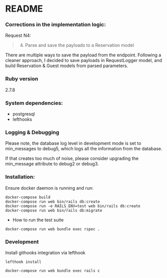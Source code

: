 # README

  

### Corrections in the implementation logic:

  

Request N4:

>  4. Parse and save the payloads to a Reservation model

  

There are multiple ways to save the payload from the endpoint. Following a cleaner approach, I decided to save payloads in RequestLogger model, and build Reservation & Guest models from parsed parameters.

  

### Ruby version

  

2.7.8

  

### System dependencies:

 
- postgresql
- lefthooks

  
### Logging & Debugging

  

Please note, the database log level in development mode is set to min_messages to debug5, which logs all the information from the database.

  

If that creates too much of noise, please consider upgrading the min_message attribute to debug2 or debug3.

  

### Installation:

Ensure docker daemon is running and run:

```
docker-compose build
docker-compose run web bin/rails db:create
docker-compose run -e RAILS_ENV=test web bin/rails db:create
docker-compose run web bin/rails db:migrate
```

  

* How to run the test suite

  

```
docker-compose run web bundle exec rspec .
```

### Development

Install githooks integration via lefthook

`lefthook install`

```
docker-compose run web bundle exec rails c
```

